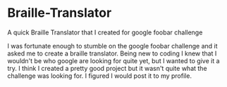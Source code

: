 # Braille-Translator
A quick Braille Translator that I created for google foobar challenge 

I was fortunate enough to stumble on the google foobar challenge and it asked me to create a braille translator. Being new to coding I knew that I wouldn't be who google are looking for quite yet, but I wanted to give it a try. I think I created a pretty good project but it wasn't quite what the challenge was looking for. I figured I would post it to my profile. 
